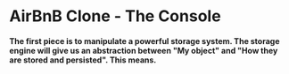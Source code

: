 # AirBnB Clone - The Console

#### The first piece is to manipulate a powerful storage system. The storage engine will give us an abstraction between "My object" and "How they are stored and persisted". This means.

